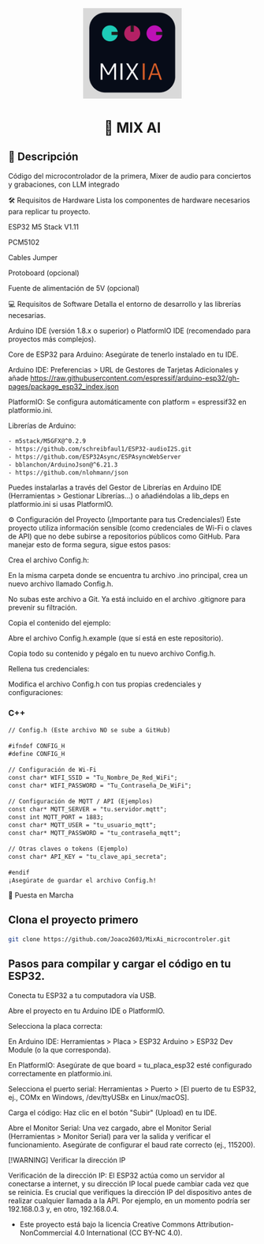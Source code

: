 <div align="center">
<img src="./assets/image.png" width="200" alt="AI Mix Logo" />
</div>
<h1 align="center">🚀 MIX AI</h1>


## 📄 Descripción

Código del microcontrolador de la primera, Mixer de audio para conciertos y grabaciones, con LLM integrado

🛠️ Requisitos de Hardware
Lista los componentes de hardware necesarios para replicar tu proyecto.

ESP32 M5 Stack V1.11

PCM5102

Cables Jumper

Protoboard (opcional)

Fuente de alimentación de 5V (opcional)

💻 Requisitos de Software
Detalla el entorno de desarrollo y las librerías necesarias.

Arduino IDE (versión 1.8.x o superior) o PlatformIO IDE (recomendado para proyectos más complejos).

Core de ESP32 para Arduino: Asegúrate de tenerlo instalado en tu IDE.

Arduino IDE: Preferencias > URL de Gestores de Tarjetas Adicionales y añade https://raw.githubusercontent.com/espressif/arduino-esp32/gh-pages/package_esp32_index.json

PlatformIO: Se configura automáticamente con platform = espressif32 en platformio.ini.

Librerías de Arduino:

    - m5stack/M5GFX@^0.2.9
    - https://github.com/schreibfaul1/ESP32-audioI2S.git
    - https://github.com/ESP32Async/ESPAsyncWebServer
    - bblanchon/ArduinoJson@^6.21.3
    - https://github.com/nlohmann/json

Puedes instalarlas a través del Gestor de Librerías en Arduino IDE (Herramientas > Gestionar Librerías...) o añadiéndolas a lib_deps en platformio.ini si usas PlatformIO.

⚙️ Configuración del Proyecto (¡Importante para tus Credenciales!)
Este proyecto utiliza información sensible (como credenciales de Wi-Fi o claves de API) que no debe subirse a repositorios públicos como GitHub. Para manejar esto de forma segura, sigue estos pasos:

Crea el archivo Config.h:

En la misma carpeta donde se encuentra tu archivo .ino principal, crea un nuevo archivo llamado Config.h.

No subas este archivo a Git. Ya está incluido en el archivo .gitignore para prevenir su filtración.

Copia el contenido del ejemplo:

Abre el archivo Config.h.example (que sí está en este repositorio).

Copia todo su contenido y pégalo en tu nuevo archivo Config.h.

Rellena tus credenciales:

Modifica el archivo Config.h con tus propias credenciales y configuraciones:

### C++

```
// Config.h (Este archivo NO se sube a GitHub)

#ifndef CONFIG_H
#define CONFIG_H

// Configuración de Wi-Fi
const char* WIFI_SSID = "Tu_Nombre_De_Red_WiFi";
const char* WIFI_PASSWORD = "Tu_Contraseña_De_WiFi";

// Configuración de MQTT / API (Ejemplos)
const char* MQTT_SERVER = "tu.servidor.mqtt";
const int MQTT_PORT = 1883;
const char* MQTT_USER = "tu_usuario_mqtt";
const char* MQTT_PASSWORD = "tu_contraseña_mqtt";

// Otras claves o tokens (Ejemplo)
const char* API_KEY = "tu_clave_api_secreta";

#endif
¡Asegúrate de guardar el archivo Config.h!
```

🚀 Puesta en Marcha

## Clona el proyecto primero

```bash
git clone https://github.com/Joaco2603/MixAi_microcontroler.git

```

## Pasos para compilar y cargar el código en tu ESP32.

Conecta tu ESP32 a tu computadora vía USB.

Abre el proyecto en tu Arduino IDE o PlatformIO.

Selecciona la placa correcta:

En Arduino IDE: Herramientas > Placa > ESP32 Arduino > ESP32 Dev Module (o la que corresponda).

En PlatformIO: Asegúrate de que board = tu_placa_esp32 esté configurado correctamente en platformio.ini.

Selecciona el puerto serial: Herramientas > Puerto > [El puerto de tu ESP32, ej., COMx en Windows, /dev/ttyUSBx en Linux/macOS].

Carga el código: Haz clic en el botón "Subir" (Upload) en tu IDE.

Abre el Monitor Serial: Una vez cargado, abre el Monitor Serial (Herramientas > Monitor Serial) para ver la salida y verificar el funcionamiento. Asegúrate de configurar el baud rate correcto (ej., 115200).

[!WARNING] Verificar la dirección IP

Verificación de la dirección IP: El ESP32 actúa como un servidor al conectarse a internet, y su dirección IP local puede cambiar cada vez que se reinicia. Es crucial que verifiques la dirección IP del dispositivo antes de realizar cualquier llamada a la API. Por ejemplo, en un momento podría ser 192.168.0.3 y, en otro, 192.168.0.4.


- Este proyecto está bajo la licencia Creative Commons Attribution-NonCommercial 4.0 International (CC BY-NC 4.0).